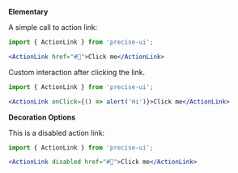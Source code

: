 **Elementary**

A simple call to action link:

```jsx
import { ActionLink } from 'precise-ui';

<ActionLink href="#🍕">Click me</ActionLink>
```

Custom interaction after clicking the link.

```jsx
import { ActionLink } from 'precise-ui';

<ActionLink onClick={() => alert('Hi')}>Click me</ActionLink>
```

**Decoration Options**

This is a disabled action link:

```jsx
import { ActionLink } from 'precise-ui';

<ActionLink disabled href="#🍕">Click me</ActionLink>
```
